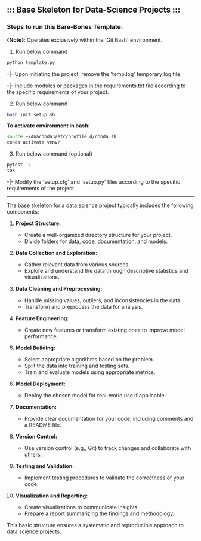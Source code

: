 ## ::: Base Skeleton for Data-Science Projects :::

### Steps to run this Bare-Bones Template: 
**{Note}**: Operates exclusively within the 'Git Bash' environment.

1. Run below command 
```bash
python template.py
```
-|- Upon initiating the project, remove the 'temp.log' temporary log file.

-|- Include modules or packages in the requirements.txt file according to the specific requirements of your project.

2. Run below command
```bash
bash init_setup.sh
```

**To activate environment in bash:**
```bash
source ~/Anaconda3/etc/profile.d/conda.sh
conda activate venv/
```

3. Run below command (optional)
```bash
pytest -v
tox
```
-|- Modify the 'setup.cfg' and 'setup.py' files according to the specific requirements of the project.

---

The base skeleton for a data science project typically includes the following components:

1. **Project Structure:**
   - Create a well-organized directory structure for your project.
   - Divide folders for data, code, documentation, and models.

2. **Data Collection and Exploration:**
   - Gather relevant data from various sources.
   - Explore and understand the data through descriptive statistics and visualizations.

3. **Data Cleaning and Preprocessing:**
   - Handle missing values, outliers, and inconsistencies in the data.
   - Transform and preprocess the data for analysis.

4. **Feature Engineering:**
   - Create new features or transform existing ones to improve model performance.

5. **Model Building:**
   - Select appropriate algorithms based on the problem.
   - Split the data into training and testing sets.
   - Train and evaluate models using appropriate metrics.

6. **Model Deployment:**
   - Deploy the chosen model for real-world use if applicable.

7. **Documentation:**
   - Provide clear documentation for your code, including comments and a README file.

8. **Version Control:**
   - Use version control (e.g., Git) to track changes and collaborate with others.

9. **Testing and Validation:**
   - Implement testing procedures to validate the correctness of your code.

10. **Visualization and Reporting:**
    - Create visualizations to communicate insights.
    - Prepare a report summarizing the findings and methodology.

This basic structure ensures a systematic and reproducible approach to data science projects.